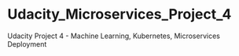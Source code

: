 # Udacity_Microservices_Project_4
Udacity Project 4 - Machine Learning, Kubernetes, Microservices Deployment
